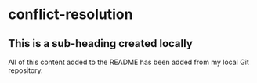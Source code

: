 # conflict-resolution

## This is a sub-heading created locally

All of this content added to the README has been added from my local Git repository.
